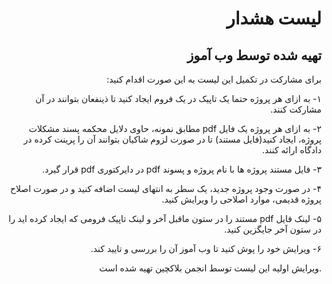 <div dir="rtl">

# لیست هشدار 
## تهیه شده توسط وب آموز
  
برای مشارکت در تکمیل این لیست به این صورت اقدام کنید:

۱- به ازای هر پروژه حتما یک تاپیک در یک فروم ایجاد کنید تا ذینفعان بتوانند در آن مشارکت کنند.

۲- به ازای هر پروژه یک فایل pdf مطابق نمونه، حاوی دلایل محکمه پسند مشکلات پروژه، ایجاد کنید(فایل مستند) تا در صورت لزوم شاکیان بتوانند آن را پرینت کرده در دادگاه ارائه کنند.
  
۳- فایل مستند پروژه ها با نام پروژه و پسوند pdf در دایرکتوری pdf قرار گیرد.

۴- در صورت وجود پروژه جدید، یک سطر به انتهای لیست اضافه کنید و در صورت اصلاح پروژه قدیمی، موارد اصلاحی را ویرایش کنید.

۵- لینک فایل pdf مستند را در ستون ماقبل آخر و لینک تاپیک فرومی که ایجاد کرده اید را در ستون آخر جایگزین کنید.

۶- ویرایش خود را پوش کنید تا وب آموز آن را بررسی و تایید کند.
  
.ویرایش اولیه این لیست توسط انجمن بلاکچین تهیه شده است
</div>
